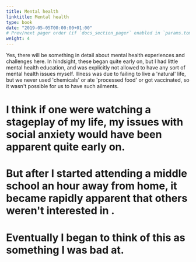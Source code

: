 ```yaml
---
title: Mental health
linktitle: Mental health
type: book
date: "2019-05-05T00:00:00+01:00"
# Prev/next pager order (if `docs_section_pager` enabled in `params.toml`)
weight: 4
---
```


Yes, there will be something in detail about mental health experiences and challenges here. In hindsight, these began quite early on, but 
I had little mental health education, and was explicitly not allowed to have any sort of mental health issues myself. Illness was due to 
failing to live a 'natural' life, but we never used 'chemicals' or ate 'processed food' or got vaccinated, so it wasn't possible for us to have such ailments.

# I think if one were watching a stageplay of my life, my issues with social anxiety would have been apparent quite early on.
# But after I started attending a middle school an hour away from home, it became rapidly apparent that others weren't interested in .

# Eventually I began to think of this as something I was bad at.
